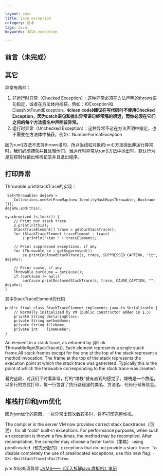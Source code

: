 ```yaml
---

layout: post
title: java exception
category: 技术
tags: Java
keywords: JAVA exception

---
```


## 前言（未完成）

## 其它

异常有两种：

1. 非运行时异常（Checked Exception）: 这种异常必须在方法声明的throws语句指定，或者在方法体内捕获。例如：IOException和ClassNotFoundException。**《clean code》建议在写代码时不使用Checked Exception，因为catch语句和抛出异常语句经常隔的很远，而你必须在它们之间的每个方法签名中声明该异常。**
2. 运行时异常（Unchecked Exception）：这种异常不必在方法声明中指定，也不需要在方法体中捕获。例如：NumberFormatException

因为run()方法不支持throws语句，所以当线程对象的run()方法抛出非运行异常时，我们必须捕获并且处理他们。当运行时异常从run()方法中抛出时，默认行为是在控制台输出堆栈记录并且退出程序。

## 打印异常

Throwable.printStackTrace的实现：

	 Set<Throwable> dejaVu =
        Collections.newSetFromMap(new IdentityHashMap<Throwable, Boolean>());
    dejaVu.add(this);
	
    synchronized (s.lock()) {
        // Print our stack trace
        s.println(this);
        StackTraceElement[] trace = getOurStackTrace();
        for (StackTraceElement traceElement : trace)
            s.println("\tat " + traceElement);
	
        // Print suppressed exceptions, if any
        for (Throwable se : getSuppressed())
            se.printEnclosedStackTrace(s, trace, SUPPRESSED_CAPTION, "\t", dejaVu);
	
        // Print cause, if any
        Throwable ourCause = getCause();
        if (ourCause != null)
            ourCause.printEnclosedStackTrace(s, trace, CAUSE_CAPTION, "", dejaVu);
    }

其中StackTraceElement的代码

	public final class StackTraceElement implements java.io.Serializable {
	    // Normally initialized by VM (public constructor added in 1.5)
	    private String declaringClass;
	    private String methodName;
	    private String fileName;
	    private int    lineNumber;
	}
	
 An element in a stack trace, as returned by {@link
 Throwable#getStackTrace()}.  Each element represents a single stack frame.All stack frames except for the one at the top of the stack represent a method invocation.  The frame at the top of the stack represents the execution point at which the stack trace was generated.  Typically,this is the point at which the throwable corresponding to the stack trace was created.
 
 看完这段，对我们平时看异常，打的“堆栈”就有直观的感觉了。堆栈是一个数组，以多行的方式打印，每一行包含了执行路径里的类名、方法名、代码行号等信息。

## 堆栈打印和jvm优化

因为jvm优化的原因，一些异常出现次数较多时，将不打印完整堆栈。

The compiler in the server VM now provides correct stack backtraces（回溯） for all “cold” built-in exceptions. For performance purposes, when such an exception is thrown a few times, the method may be recompiled. After recompilation, the compiler may choose a faster tactic（策略） using preallocated（预先分配的） exceptions that do not provide a stack trace. To disable completely the use of preallocated exceptions, use this new flag: `-XX:-OmitStackTraceInFastThrow`.




jvm 如何处理异常 [JVM4——《深入拆解java 虚拟机》笔记](http://qiankunli.github.io/2018/07/20/jvm_note.html)
